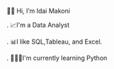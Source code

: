  👋🏾 Hi, I’m Idai Makoni 
  
. 📈I'm a Data Analyst 
  
. 📊I like SQL,Tableau, and Excel.

. 👨🏾‍💻I'm currently learning Python
     



<!---
imakoni/imakoni is a ✨ special ✨ repository because its `README.md` (this file) appears on your GitHub profile.
You can click the Preview link to take a look at your changes.
--->
